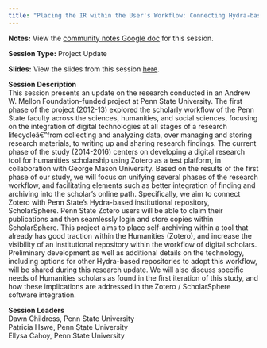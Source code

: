 ```yaml
---
title: "Placing the IR within the User's Workflow: Connecting Hydra-based Repositories with Zotero"
---
```


**Notes:** View the [community notes Google doc](https://docs.google.com/document/d/1_QwUEMAngXZ5n1D_UBOZjDvKy9m6qrs4yar-ZTLUFa4/ "Placing the IR Within the User's Workflow - community notes") for this session.

**Session Type:** Project Update

**Slides:** View the slides from this session [here](https://www.diglib.org/wp-content/uploads/sites/3/2014/11/Placing-the-IR-within-the-Users-Workflow-2.pdf).

**Session Description**  
This session presents an update on the research conducted in an Andrew W. Mellon Foundation-funded project at Penn State University. The first phase of the project (2012-13) explored the scholarly workflow of the Penn State faculty across the sciences, humanities, and social sciences, focusing on the integration of digital technologies at all stages of a research lifecycleâ€”from collecting and analyzing data, over managing and storing research materials, to writing up and sharing research findings. The current phase of the study (2014-2016) centers on developing a digital research tool for humanities scholarship using Zotero as a test platform, in collaboration with George Mason University. Based on the results of the first phase of our study, we will focus on unifying several phases of the research workflow, and facilitating elements such as better integration of finding and archiving into the scholar’s online path. Specifically, we aim to connect Zotero with Penn State’s Hydra-based institutional repository, ScholarSphere. Penn State Zotero users will be able to claim their publications and then seamlessly login and store copies within ScholarSphere. This project aims to place self-archiving within a tool that already has good traction within the Humanities (Zotero), and increase the visibility of an institutional repository within the workflow of digital scholars. Preliminary development as well as additional details on the technology, including options for other Hydra-based repositories to adopt this workflow, will be shared during this research update. We will also discuss specific needs of Humanities scholars as found in the first iteration of this study, and how these implications are addressed in the Zotero / ScholarSphere software integration.

**Session Leaders**  
Dawn Childress, Penn State University  
Patricia Hswe, Penn State University  
Ellysa Cahoy, Penn State University